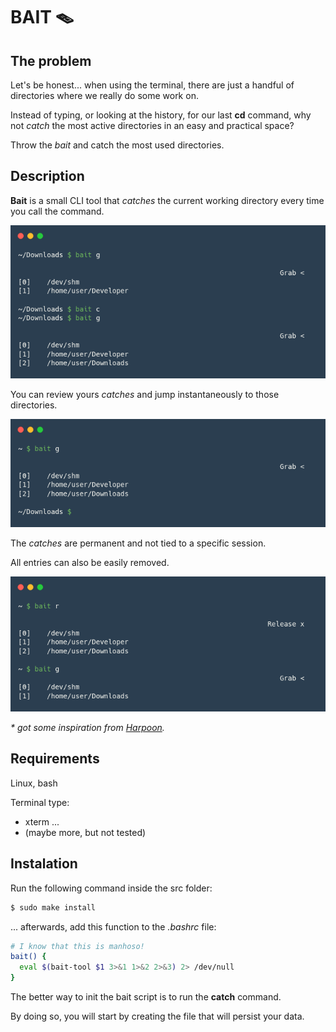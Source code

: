 # BAIT 🪤

## The problem

Let's be honest... when using the terminal, there are just a handful of directories where we really do some work on.

Instead of typing, or looking at the history, for our last __cd__ command, why not _catch_ the most active directories in an easy and practical space?

Throw the _bait_ and catch the most used directories.

## Description

__Bait__ is a small CLI tool that _catches_ the current working directory every time you call the command.

![bait-c](./resources/bait-c.png)

You can review yours _catches_ and jump instantaneously to those directories.

![bait-g](./resources/bait-g.png)

The _catches_ are permanent and not tied to a specific session.

All entries can also be easily removed.

![bait-r](./resources/bait-r.png)

_* got some inspiration from [Harpoon](https://github.com/ThePrimeagen/harpoon)._

## Requirements

Linux, bash

Terminal type:

- xterm ...
- (maybe more, but not tested)

## Instalation 

Run the following command inside the src folder:

```sh
$ sudo make install
```

... afterwards, add this function to the _.bashrc_ file:

```sh
# I know that this is manhoso!
bait() {
  eval $(bait-tool $1 3>&1 1>&2 2>&3) 2> /dev/null
}
```

The better way to init the bait script is to run the __catch__ command.

By doing so, you will start by creating the file that will persist your data.



